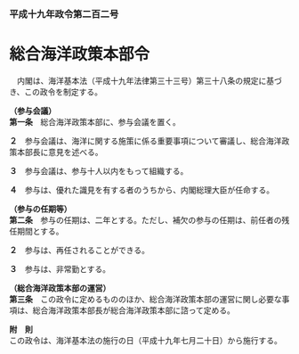 ### 平成十九年政令第二百二号  
# 総合海洋政策本部令  
　内閣は、海洋基本法（平成十九年法律第三十三号）第三十八条の規定に基づき、この政令を制定する。  
  
**（参与会議）**  
**第一条**　総合海洋政策本部に、参与会議を置く。  
  
**２**　参与会議は、海洋に関する施策に係る重要事項について審議し、総合海洋政策本部長に意見を述べる。  
  
**３**　参与会議は、参与十人以内をもって組織する。  
  
**４**　参与は、優れた識見を有する者のうちから、内閣総理大臣が任命する。  
  
**（参与の任期等）**  
**第二条**　参与の任期は、二年とする。ただし、補欠の参与の任期は、前任者の残任期間とする。  
  
**２**　参与は、再任されることができる。  
  
**３**　参与は、非常勤とする。  
  
**（総合海洋政策本部の運営）**  
**第三条**　この政令に定めるもののほか、総合海洋政策本部の運営に関し必要な事項は、総合海洋政策本部長が総合海洋政策本部に諮って定める。  
  
**附　則**  
この政令は、海洋基本法の施行の日（平成十九年七月二十日）から施行する。  
  
